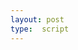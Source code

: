 ```yaml
---
layout: post
type:  script
---
```

<style>#\34 058a628-c593-463e-9736-8a821e178fee .annotation {width: 10%!important}
#\34 058a628-c593-463e-9736-8a821e178fee .pin {
  bottom: 40%;

}
#header_toolbar {
  	position: absolute;
  	top: 100%;
  }
</style>
<iiif-storyboard annotationlist='https://dnoneill.github.io/annotate/annotations/4058a628-c593-463e-9736-8a821e178fee-list.json' styling='tagscolor: {"bridge":"#1af8c4","campo":"#e98068","demolished":"#97b7fb","standing":"#f0fd1f"};activecolor: #ffffff;textposition: right;toggleoverlay: true;fullpage:true;'></iiif-storyboard>